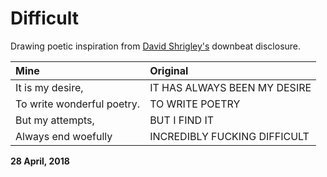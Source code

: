 # Difficult

Drawing poetic inspiration from [David Shrigley's](http://davidshrigley.com/) downbeat disclosure.

**Mine**|**Original**
:-------|:-----------
It is my desire, | IT HAS ALWAYS BEEN MY DESIRE
To write wonderful poetry. | TO WRITE POETRY
But my attempts, |  BUT I FIND IT
Always end woefully | INCREDIBLY FUCKING DIFFICULT

**28 April, 2018**

&nbsp;